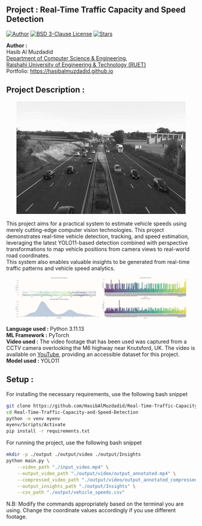 ## Project : Real-Time Traffic Capacity and Speed Detection
[![Author](https://img.shields.io/badge/Author-Hasib%20Al%20Muzdadid-brightgreen)](https://github.com/HasibAlMuzdadid)
[![BSD 3-Clause License](https://img.shields.io/github/license/hasibalmuzdadid/Real-Time-Traffic-Capacity-and-Speed-Detection?style=flat&color=orange)](https://github.com/HasibAlMuzdadid/Real-Time-Traffic-Capacity-and-Speed-Detection/blob/main/LICENSE)
[![Stars](https://img.shields.io/github/stars/hasibalmuzdadid/Real-Time-Traffic-Capacity-and-Speed-Detection?style=social)](https://github.com/HasibAlMuzdadid/Real-Time-Traffic-Capacity-and-Speed-Detection/stargazers)

**Author :** </br>
Hasib Al Muzdadid</br>
[Department of Computer Science & Engineering](https://www.cse.ruet.ac.bd/), </br>
[Rajshahi University of Engineering & Technology (RUET)](https://www.ruet.ac.bd/) </br>
Portfolio: https://hasibalmuzdadid.github.io  </br> 

## Project Description :

<p align="center">
   <img src="./files/real time traffic capacity and speed detection.gif" width="450" height="300"/>
</p>

This project aims for a practical system to estimate vehicle speeds using merely cutting-edge computer vision technologies. This project demonstrates real-time vehicle detection, tracking, and speed estimation, leveraging the latest YOLO11-based detection combined with perspective transformations to map vehicle positions from camera views to real-world road coordinates.
</br>This system also enables valuable insights to be generated from real-time traffic patterns and vehicle speed analytics.

<p align="center">
  <img src="./files/speed distribution.png" width="45%" />
  <img src="./files/speed analysis.png" width="45%" />
</p>

**Language used :** Python 3.11.13 </br> 
**ML Framework :** PyTorch  </br>
**Video used :** The video footage that has been used was captured from a CCTV camera overlooking the M6 highway near Knutsford, UK. The video is available on <a href="https://www.youtube.com/watch?v=PNCJQkvALVc">YouTube</a>, providing an accessible dataset for this project.  </br>
**Model used :** YOLO11  </br> 

## Setup :
For installing the necessary requirements, use the following bash snippet
```bash
git clone https://github.com/HasibAlMuzdadid/Real-Time-Traffic-Capacity-and-Speed-Detection.git
cd Real-Time-Traffic-Capacity-and-Speed-Detection
python -m venv myenv
myenv/Scripts/Activate 
pip install -r requirements.txt
```

For running the project, use the following bash snippet
```bash
mkdir -p ./output ./output/video ./output/Insights
python main.py \
    --video_path "./input_video.mp4" \
    --output_video_path "./output/video/output_annotated.mp4" \
    --compressed_video_path "./output/video/output_annotated_compressed.mp4" \
    --output_insights_path "./output/Insights" \
    --csv_path "./output/vehicle_speeds.csv"
```
N.B: Modify the commands appropriately based on the terminal you are using. Change the coordinate values accordingly if you use different footage.



